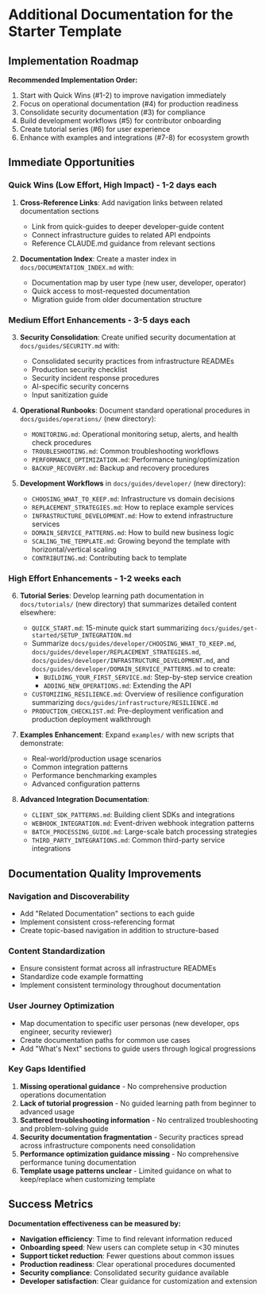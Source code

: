 # Additional Documentation for the Starter Template

## Implementation Roadmap

**Recommended Implementation Order:**
1. Start with Quick Wins (#1-2) to improve navigation immediately
2. Focus on operational documentation (#4) for production readiness
3. Consolidate security documentation (#3) for compliance
4. Build development workflows (#5) for contributor onboarding
5. Create tutorial series (#6) for user experience
6. Enhance with examples and integrations (#7-8) for ecosystem growth

## Immediate Opportunities

### Quick Wins (Low Effort, High Impact) - 1-2 days each

1. **Cross-Reference Links**: Add navigation links between related documentation sections
   - Link from quick-guides to deeper developer-guide content
   - Connect infrastructure guides to related API endpoints
   - Reference CLAUDE.md guidance from relevant sections

2. **Documentation Index**: Create a master index in `docs/DOCUMENTATION_INDEX.md` with:
   - Documentation map by user type (new user, developer, operator)
   - Quick access to most-requested documentation
   - Migration guide from older documentation structure

### Medium Effort Enhancements - 3-5 days each

3. **Security Consolidation**: Create unified security documentation at `docs/guides/SECURITY.md` with:
   - Consolidated security practices from infrastructure READMEs
   - Production security checklist
   - Security incident response procedures
   - AI-specific security concerns
   - Input sanitization guide

4. **Operational Runbooks**: Document standard operational procedures in `docs/guides/operations/` (new directory):
   - `MONITORING.md`: Operational monitoring setup, alerts, and health check procedures
   - `TROUBLESHOOTING.md`: Common troubleshooting workflows
   - `PERFORMANCE_OPTIMIZATION.md`: Performance tuning/optimization
   - `BACKUP_RECOVERY.md`: Backup and recovery procedures

5. **Development Workflows** in `docs/guides/developer/` (new directory):
   - `CHOOSING_WHAT_TO_KEEP.md`: Infrastructure vs domain decisions
   - `REPLACEMENT_STRATEGIES.md`: How to replace example services
   - `INFRASTRUCTURE_DEVELOPMENT.md`: How to extend infrastructure services
   - `DOMAIN_SERVICE_PATTERNS.md`: How to build new business logic
   - `SCALING_THE_TEMPLATE.md`: Growing beyond the template with horizontal/vertical scaling
   - `CONTRIBUTING.md`: Contributing back to template

### High Effort Enhancements - 1-2 weeks each

6. **Tutorial Series**: Develop learning path documentation in `docs/tutorials/` (new directory) that summarizes detailed content elsewhere:
   - `QUICK_START.md`: 15-minute quick start summarizing `docs/guides/get-started/SETUP_INTEGRATION.md`
   - Summarize `docs/guides/developer/CHOOSING_WHAT_TO_KEEP.md`, `docs/guides/developer/REPLACEMENT_STRATEGIES.md`, `docs/guides/developer/INFRASTRUCTURE_DEVELOPMENT.md`, and `docs/guides/developer/DOMAIN_SERVICE_PATTERNS.md` to create:
      - `BUILDING_YOUR_FIRST_SERVICE.md`: Step-by-step service creation
      - `ADDING_NEW_OPERATIONS.md`: Extending the API
   - `CUSTOMIZING_RESILIENCE.md`: Overview of resilience configuration summarizing `docs/guides/infrastructure/RESILIENCE.md`
   - `PRODUCTION_CHECKLIST.md`: Pre-deployment verification and production deployment walkthrough

7. **Examples Enhancement**: Expand `examples/` with new scripts that demonstrate:
   - Real-world/production usage scenarios
   - Common integration patterns
   - Performance benchmarking examples
   - Advanced configuration patterns

8. **Advanced Integration Documentation**:
   - `CLIENT_SDK_PATTERNS.md`: Building client SDKs and integrations
   - `WEBHOOK_INTEGRATION.md`: Event-driven webhook integration patterns
   - `BATCH_PROCESSING_GUIDE.md`: Large-scale batch processing strategies
   - `THIRD_PARTY_INTEGRATIONS.md`: Common third-party service integrations

## Documentation Quality Improvements

### Navigation and Discoverability

- Add "Related Documentation" sections to each guide
- Implement consistent cross-referencing format
- Create topic-based navigation in addition to structure-based

### Content Standardization

- Ensure consistent format across all infrastructure READMEs
- Standardize code example formatting
- Implement consistent terminology throughout documentation

### User Journey Optimization

- Map documentation to specific user personas (new developer, ops engineer, security reviewer)
- Create documentation paths for common use cases
- Add "What's Next" sections to guide users through logical progressions

### Key Gaps Identified

1. **Missing operational guidance** - No comprehensive production operations documentation
2. **Lack of tutorial progression** - No guided learning path from beginner to advanced usage
3. **Scattered troubleshooting information** - No centralized troubleshooting and problem-solving guide
4. **Security documentation fragmentation** - Security practices spread across infrastructure components need consolidation
5. **Performance optimization guidance missing** - No comprehensive performance tuning documentation
6. **Template usage patterns unclear** - Limited guidance on what to keep/replace when customizing template

## Success Metrics

**Documentation effectiveness can be measured by:**
- **Navigation efficiency**: Time to find relevant information reduced
- **Onboarding speed**: New users can complete setup in <30 minutes
- **Support ticket reduction**: Fewer questions about common issues
- **Production readiness**: Clear operational procedures documented
- **Security compliance**: Consolidated security guidance available
- **Developer satisfaction**: Clear guidance for customization and extension
